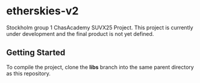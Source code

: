 # etherskies-v2

Stockholm group 1 ChasAcademy SUVX25 Project.
This project is currently under development and the final product is not yet defined.

## Getting Started

To compile the project, clone the **libs** branch into the same parent directory as this repository.
